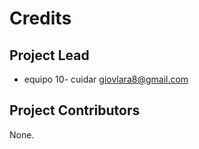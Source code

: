 Credits
=======

Project Lead
----------------

* equipo 10- cuidar <giovlara8@gmail.com>

Project Contributors
------------

None.
